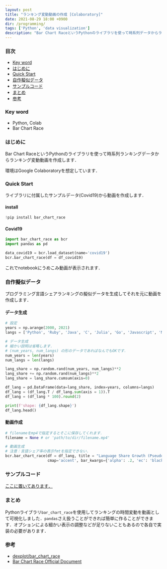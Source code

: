 ```yaml
---
layout: post
title: "ランキング変動動画の作成 [Colaboratory]"
date: 2021-08-29 18:00 +0900
dir: /programming/
tags: ['Python', 'data visualization']
description: "Bar Chart RaceというPythonのライブラリを使って時系列データからランキング変動動画を作成します．"
---
```


### 目次
- [Key word](#key-word)
- [はじめに](#はじめに)
- [Quick Start](#quick-start)
- [自作擬似データ](#自作擬似データ)
- [サンプルコード](サンプルコード)
- [まとめ](#まとめ)
- [参考](#参考)

### Key word
- Python, Colab
- Bar Chart Race

### はじめに
Bar Chart RaceというPythonのライブラリを使って時系列ランキングデータからランキング変動動画を作成します．

環境はGoogle Colaboratoryを想定しています．

### Quick Start
ライブラリに付属したサンプルデータ(Covid19)から動画を作成します．

#### install

```python
!pip install bar_chart_race
```

#### Covid19
```python
import bar_chart_race as bcr
import pandas as pd

data_covid19 = bcr.load_dataset(name='covid19')
bcr.bar_chart_race(df = df_covid19)
```
これでnotebookにうめこみ動画が表示されます．

### 自作擬似データ
プログラミング言語シェアランキングの擬似データを生成してそれを元に動画を作成します．

#### データ生成

```python
# 設定
years = np.arange(2000, 2021)
langs = ['Python', 'Ruby', 'Java', 'C', 'Julia', 'Go', 'Javascript', 'Matlab', 'C++', 'C#', 'Fortran', 'PHP', 'Kotlin', 'Swift']

# データ生成
# 細かい説明は省略します．
# (num_years, num_langs) の形のデータであればなんでもOKです．
num_years = len(years)
num_langs = len(langs)

lang_share = np.random.rand(num_years, num_langs)**2
lang_share += np.random.rand(num_langs)**2
lang_share = lang_share.cumsum(axis=0)

df_lang = pd.DataFrame(data=lang_share, index=years, columns=langs)
df_lang = (df_lang.T / df_lang.sum(axis = 1)).T
df_lang = (df_lang * 100).round(2)

print(f'shape: {df_lang.shape}')
df_lang.head()
```

#### 動画作成
```python
# filenameをmp4で指定するとそこに保存してくれます．
filename = None # or 'path/to/dir/filename.mp4'

# 動画生成
# 注意：言語シェア率の表示fmtを指定できない．
bcr.bar_chart_race(df = df_lang, title = "Language Share Growth (Pseudo Data)", filename=filename, n_bars=10,
                   cmap='accent', bar_kwargs={'alpha': .2, 'ec': 'black'}, period_fmt='{x: .0f}', )
```

### サンプルコード
[ここに置いてあります．](https://github.com/KotaTakeda/bar_chart_race_demo/blob/main/demo.ipynb)

### まとめ
Pythonライブラリ`bar_chart_race`を使用してランキングの時間変動を動画として可視化しました．`pandas`さえ扱うことができれば簡単に作ることができます．オプションによる細かい表示の調整などが足りないこともあるので各自で実装の必要があります．

### 参考
- [dexplot/bar_chart_race](https://github.com/dexplo/bar_chart_race)
- [Bar Chart Race Official Document](https://www.dexplo.org/bar_chart_race)